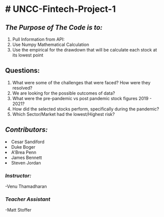 <H1># UNCC-Fintech-Project-1</H1>
<H2><em><strong>The Purpose of The Code is to:</strong></em></H2>
<ol>
  <li>Pull Information from API: </li>
  <li>Use Numpy Mathematical Calculation </li>
  <li>Use the empirical for the drawdown that will be calculate each stock  at its  lowest point </li>
</ol>

<H2> Questions:</H2>
<ol>
<li>What were some of the challenges that were faced? How were they resolved? </li>
  <li>We are looking for the possible outcomes of data? </li>
   <li>What were the pre-pandemic vs post pandemic stock figures 2019 - 2021? </li>
         <li>How did the selected stocks perform, specifically during the pandemic? </li> 
      <li> Which Sector/Market had the lowest/Highest risk?</li>
</ol>
<H2><em><strong>Contributors:</strong></em></H2>


  <li>Cesar Sandiford</li>
  <li>Duke Boger</li>
  <li>A'Brea Penn</li>
  <li>James Bennett</li>
  <li>Steven Jordan</li>



<H3><em><strong>Instructor:</strong></em></H3>
-Venu Thamadharan
<H3><em><strong>Teacher Assistant</strong></em></H3>
-Matt Stoffer

